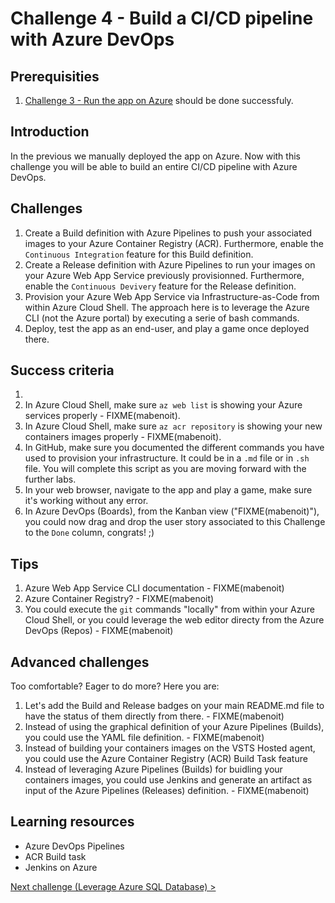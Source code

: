 # Challenge 4 - Build a CI/CD pipeline with Azure DevOps

## Prerequisities

1. [Challenge 3 - Run the app on Azure](./RunOnAzure.md) should be done successfuly.

## Introduction

In the previous we manually deployed the app on Azure. Now with this challenge you will be able to build an entire CI/CD pipeline with Azure DevOps.

## Challenges

1. Create a Build definition with Azure Pipelines to push your associated images to your Azure Container Registry (ACR). Furthermore, enable the `Continuous Integration` feature for this Build definition.
2. Create a Release definition with Azure Pipelines to run your images on your Azure Web App Service previously provisionned. Furthermore, enable the `Continuous Devivery` feature for the Release definition.
3. Provision your Azure Web App Service via Infrastructure-as-Code from within Azure Cloud Shell. The approach here is to leverage the Azure CLI (not the Azure portal) by executing a serie of bash commands.
4. Deploy, test the app as an end-user, and play a game once deployed there.

## Success criteria

1. 
2. In Azure Cloud Shell, make sure `az web list` is showing your Azure services properly - FIXME(mabenoit).
3. In Azure Cloud Shell, make sure `az acr repository` is showing your new containers images properly - FIXME(mabenoit).
4. In GitHub, make sure you documented the different commands you have used to provision your infrastructure. It could be in a `.md` file or in `.sh` file. You will complete this script as you are moving forward with the further labs.
5. In your web browser, navigate to the app and play a game, make sure it's working without any error.
6. In Azure DevOps (Boards), from the Kanban view ("FIXME(mabenoit)"), you could now drag and drop the user story associated to this Challenge to the `Done` column, congrats! ;)

## Tips

1. Azure Web App Service CLI documentation - FIXME(mabenoit)
2. Azure Container Registry? - FIXME(mabenoit)
3. You could execute the `git` commands "locally" from within your Azure Cloud Shell, or you could leverage the web editor directy from the Azure DevOps (Repos) - FIXME(mabenoit)

## Advanced challenges

Too comfortable? Eager to do more? Here you are:

1. Let's add the Build and Release badges on your main README.md file to have the status of them directly from there. - FIXME(mabenoit)
2. Instead of using the graphical definition of your Azure Pipelines (Builds), you could use the YAML file definition. - FIXME(mabenoit)
3. Instead of building your containers images on the VSTS Hosted agent, you could use the Azure Container Registry (ACR) Build Task feature
4. Instead of leveraging Azure Pipelines (Builds) for buidling your containers images, you could use Jenkins and generate an artifact as input of the Azure Pipelines (Releases) definition. - FIXME(mabenoit)

## Learning resources

- Azure DevOps Pipelines
- ACR Build task
- Jenkins on Azure

[Next challenge (Leverage Azure SQL Database) >](./MoveToAzureSql.md)